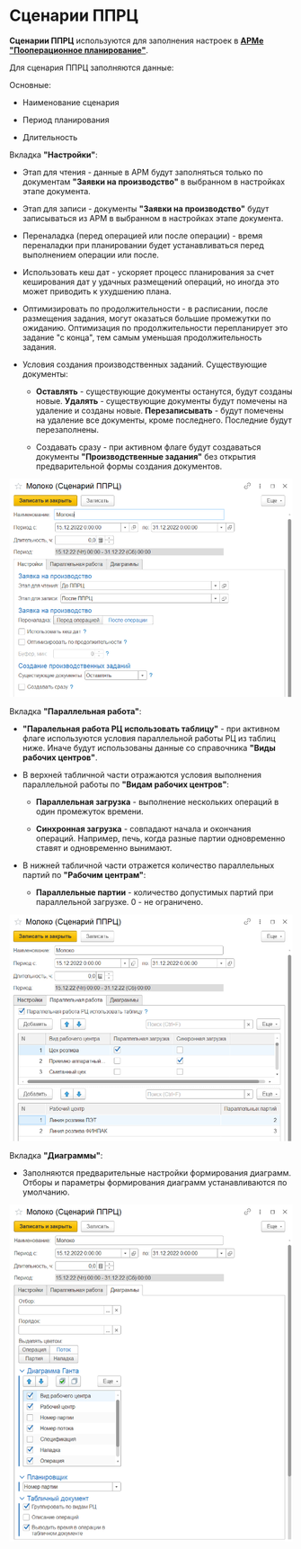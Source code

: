 # Сценарии ППРЦ

**Сценарии ППРЦ** используются для заполнения настроек в [**АРМе "Пооперационное планирование"**](OperationalPlanning.md).

Для сценария ППРЦ заполняются данные:

Основные:

- Наименование сценария

- Период планирования

- Длительность

Вкладка **"Настройки"**:

- Этап для чтения - данные в АРМ будут заполняться только по документам **"Заявки на производство"** в выбранном в настройках этапе документа.

- Этап для записи - документы **"Заявки на производство"** будут записываться из АРМ в выбранном в настройках этапе документа.

- Переналадка (перед операцией или после операции) - время переналадки при планировании будет устанавливаться перед выполнением операции или после.

- Использовать кеш дат - ускоряет процесс планирования за счет кеширования дат у удачных размещений операций, но иногда это может приводить к ухудшению плана.

- Оптимизировать по продолжительности - в расписании, после размещения задания, могут оказаться большие промежутки по ожиданию. Оптимизация по продолжительности перепланирует это задание "с конца", тем самым уменьшая продолжительность задания.

- Условия создания производственных заданий. 
  Существующие документы: 

    - **Оставлять** - существующие документы останутся, будут созданы новые. **Удалять** - существующие документы будут помечены на удаление и созданы новые. **Перезаписывать** - будут помечены на удаление все документы, кроме последнего. Последние будут перезаполнены.

    - Создавать сразу - при активном флаге будут создаваться документы **"Производственные задания"** без открытия предварительной формы создания документов.

![1](ScenarioOperationalPlanning.assets/1.png)

Вкладка **"Параллельная работа"**:

- **"Паралельная работа РЦ использовать таблицу"** - при активном флаге используются условия параллельной работы РЦ из таблиц ниже. Иначе будут использованы данные со справочника **"Виды рабочих центров"**.

- В верхней табличной части отражаются условия выполнения параллельной работы по **"Видам рабочих центров"**: 

    - **Параллельная загрузка** - выполнение нескольких операций в один промежуток времени.

    - **Синхронная загрузка** - совпадают начала и окончания операций. Например, печь, когда разные партии одновременно ставят и одновременно вынимают.

- В нижней табличной части отражется количество параллельных партий по **"Рабочим центрам"**:

    - **Параллельные партии** - количество допустимых партий при параллельной загрузке. 0 - не ограничено.

![2](ScenarioOperationalPlanning.assets/2.png)  

Вкладка **"Диаграммы"**: 

- Заполняются предварительные настройки формирования диаграмм. Отборы и параметры формирования диаграмм устанавливаются по умолчанию.

![3](ScenarioOperationalPlanning.assets/3.png)
